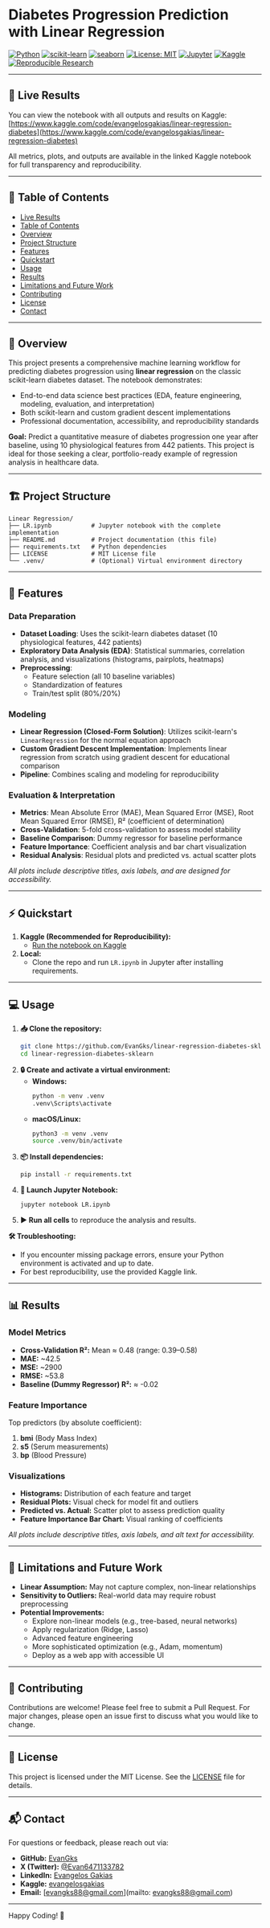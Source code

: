 # Diabetes Progression Prediction with Linear Regression

[![Python](https://img.shields.io/badge/Python-3.8%2B-blue.svg)](https://www.python.org/) 
[![scikit-learn](https://img.shields.io/badge/scikit--learn-0.24%2B-f7931e?logo=scikit-learn&logoColor=white)](https://scikit-learn.org/stable/) 
[![seaborn](https://img.shields.io/badge/seaborn-0.11%2B-4c8cbf?logo=seaborn&logoColor=white)](https://seaborn.pydata.org/) 
[![License: MIT](https://img.shields.io/badge/License-MIT-yellow.svg)](./LICENSE) 
[![Jupyter](https://img.shields.io/badge/Jupyter-Notebook-orange.svg)](https://jupyter.org/) 
[![Kaggle](https://img.shields.io/badge/Kaggle-Notebook-blue.svg)](https://www.kaggle.com/code/evangelosgakias/linear-regression-diabetes) 
[![Reproducible Research](https://img.shields.io/badge/Reproducible-Yes-brightgreen.svg)](https://www.kaggle.com/code/evangelosgakias/linear-regression-diabetes)

---

## 🚀 Live Results

You can view the notebook with all outputs and results on Kaggle:
[https://www.kaggle.com/code/evangelosgakias/linear-regression-diabetes](https://www.kaggle.com/code/evangelosgakias/linear-regression-diabetes)

All metrics, plots, and outputs are available in the linked Kaggle notebook for full transparency and reproducibility.

---

## 📑 Table of Contents
- [Live Results](#-live-results)
- [Table of Contents](#-table-of-contents)
- [Overview](#-overview)
- [Project Structure](#-project-structure)
- [Features](#-features)
- [Quickstart](#-quickstart)
- [Usage](#-usage)
- [Results](#-results)
- [Limitations and Future Work](#-limitations-and-future-work)
- [Contributing](#-contributing)
- [License](#-license)
- [Contact](#-contact)

---

## 📝 Overview
This project presents a comprehensive machine learning workflow for predicting diabetes progression using **linear regression** on the classic scikit-learn diabetes dataset. The notebook demonstrates:
- End-to-end data science best practices (EDA, feature engineering, modeling, evaluation, and interpretation)
- Both scikit-learn and custom gradient descent implementations
- Professional documentation, accessibility, and reproducibility standards

**Goal:** Predict a quantitative measure of diabetes progression one year after baseline, using 10 physiological features from 442 patients. This project is ideal for those seeking a clear, portfolio-ready example of regression analysis in healthcare data.

---

## 🏗️ Project Structure
```
Linear Regression/
├── LR.ipynb           # Jupyter notebook with the complete implementation
├── README.md          # Project documentation (this file)
├── requirements.txt   # Python dependencies
├── LICENSE            # MIT License file
└── .venv/             # (Optional) Virtual environment directory
```

---

## 🚀 Features

### Data Preparation
- **Dataset Loading**: Uses the scikit-learn diabetes dataset (10 physiological features, 442 patients)
- **Exploratory Data Analysis (EDA)**: Statistical summaries, correlation analysis, and visualizations (histograms, pairplots, heatmaps)
- **Preprocessing**:
  - Feature selection (all 10 baseline variables)
  - Standardization of features
  - Train/test split (80%/20%)

### Modeling
- **Linear Regression (Closed-Form Solution)**: Utilizes scikit-learn's `LinearRegression` for the normal equation approach
- **Custom Gradient Descent Implementation**: Implements linear regression from scratch using gradient descent for educational comparison
- **Pipeline**: Combines scaling and modeling for reproducibility

### Evaluation & Interpretation
- **Metrics**: Mean Absolute Error (MAE), Mean Squared Error (MSE), Root Mean Squared Error (RMSE), R² (coefficient of determination)
- **Cross-Validation**: 5-fold cross-validation to assess model stability
- **Baseline Comparison**: Dummy regressor for baseline performance
- **Feature Importance**: Coefficient analysis and bar chart visualization
- **Residual Analysis**: Residual plots and predicted vs. actual scatter plots

*All plots include descriptive titles, axis labels, and are designed for accessibility.*


---

## ⚡ Quickstart
1. **Kaggle (Recommended for Reproducibility):**
   - [Run the notebook on Kaggle](https://www.kaggle.com/code/evangelosgakias/linear-regression-diabetes)
2. **Local:**
   - Clone the repo and run `LR.ipynb` in Jupyter after installing requirements.

---

## 💻 Usage
1. **📥 Clone the repository:**
   ```bash
   git clone https://github.com/EvanGks/linear-regression-diabetes-sklearn.git
   cd linear-regression-diabetes-sklearn
   ```
2. **🔒 Create and activate a virtual environment:**
   - **Windows:**
     ```bash
     python -m venv .venv
     .venv\Scripts\activate
     ```
   - **macOS/Linux:**
     ```bash
     python3 -m venv .venv
     source .venv/bin/activate
     ```
3. **📦 Install dependencies:**
   ```bash
   pip install -r requirements.txt
   ```
4. **🚀 Launch Jupyter Notebook:**
   ```bash
   jupyter notebook LR.ipynb
   ```
5. **▶️ Run all cells** to reproduce the analysis and results.

**🛠️ Troubleshooting:**
- If you encounter missing package errors, ensure your Python environment is activated and up to date.
- For best reproducibility, use the provided Kaggle link.

---

## 📊 Results
### Model Metrics
- **Cross-Validation R²:** Mean ≈ 0.48 (range: 0.39–0.58)
- **MAE:** ~42.5
- **MSE:** ~2900
- **RMSE:** ~53.8
- **Baseline (Dummy Regressor) R²:** ≈ -0.02

### Feature Importance
Top predictors (by absolute coefficient):
1. **bmi** (Body Mass Index)
2. **s5** (Serum measurements)
3. **bp** (Blood Pressure)

### Visualizations
- **Histograms:** Distribution of each feature and target
- **Residual Plots:** Visual check for model fit and outliers
- **Predicted vs. Actual:** Scatter plot to assess prediction quality
- **Feature Importance Bar Chart:** Visual ranking of coefficients

*All plots include descriptive titles, axis labels, and alt text for accessibility.*

---

## 📝 Limitations and Future Work
- **Linear Assumption:** May not capture complex, non-linear relationships
- **Sensitivity to Outliers:** Real-world data may require robust preprocessing
- **Potential Improvements:**
  - Explore non-linear models (e.g., tree-based, neural networks)
  - Apply regularization (Ridge, Lasso)
  - Advanced feature engineering
  - More sophisticated optimization (e.g., Adam, momentum)
  - Deploy as a web app with accessible UI

---

## 🤝 Contributing

Contributions are welcome! Please feel free to submit a Pull Request. For major changes, please open an issue first to discuss what you would like to change.

---

## 📝 License
This project is licensed under the MIT License. See the [LICENSE](./LICENSE) file for details.

---

## 📬 Contact
For questions or feedback, please reach out via:

- **GitHub:** [EvanGks](https://github.com/EvanGks)
- **X (Twitter):** [@Evan6471133782](https://x.com/Evan6471133782)
- **LinkedIn:** [Evangelos Gakias](https://www.linkedin.com/in/evangelos-gakias-346a9072)
- **Kaggle:** [evangelosgakias](https://www.kaggle.com/evangelosgakias)
- **Email:** [evangks88@gmail.com](mailto: evangks88@gmail.com)

---
Happy Coding! 🚀

